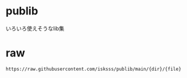 # publib
いろいろ使えそうなlib集

# raw
```
https://raw.githubusercontent.com/isksss/publib/main/{dir}/{file}
```